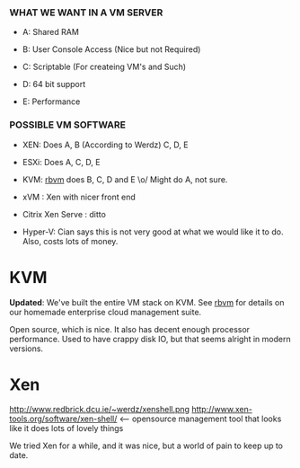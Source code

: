 ### WHAT WE WANT IN A VM SERVER


*  A: Shared RAM

*  B: User Console Access (Nice but not Required)

*  C: Scriptable (For createing VM's and Such)

*  D: 64 bit support

*  E: Performance


### POSSIBLE VM SOFTWARE


*  XEN: Does A, B (According to Werdz) C, D, E

*  ESXi: Does A, C, D, E

*  KVM: [rbvm](rbvm) does B, C, D and E \o/ Might do A, not sure.

*  xVM : Xen with nicer front end

*  Citrix Xen Serve : ditto

*  Hyper-V: Cian says this is not very good at what we would like it to do. Also, costs lots of money.


# KVM

**Updated**: We've built the entire VM stack on KVM. See [rbvm](rbvm) for details on our homemade enterprise cloud management suite.

Open source, which is nice. It also has decent enough processor performance. Used to have crappy disk IO, but that seems alright in modern versions.

# Xen

http://www.redbrick.dcu.ie/~werdz/xenshell.png
http://www.xen-tools.org/software/xen-shell/ <-- opensource management tool that looks like it does lots of lovely things

We tried Xen for a while, and it was nice, but a world of pain to keep up to date.

